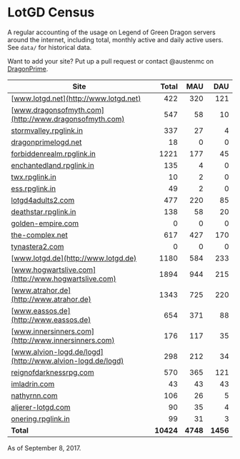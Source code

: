 # LotGD Census
A regular accounting of the usage on Legend of Green Dragon servers around the internet, including total, monthly active and daily active users. See `data/` for historical data.

Want to add your site? Put up a pull request or contact @austenmc on [DragonPrime](http://dragonprime.net).


Site | Total | MAU | DAU
--- | ---:| ---:| ---:
[www.lotgd.net](http://www.lotgd.net)|422|320|121
[www.dragonsofmyth.com](http://www.dragonsofmyth.com)|547|58|10
[stormvalley.rpglink.in](http://stormvalley.rpglink.in)|337|27|4
[dragonprimelogd.net](http://dragonprimelogd.net)|18|0|0
[forbiddenrealm.rpglink.in](http://forbiddenrealm.rpglink.in)|1221|177|45
[enchantedland.rpglink.in](http://enchantedland.rpglink.in)|135|4|0
[twx.rpglink.in](http://twx.rpglink.in)|10|2|0
[ess.rpglink.in](http://ess.rpglink.in)|49|2|0
[lotgd4adults2.com](http://lotgd4adults2.com)|477|220|85
[deathstar.rpglink.in](http://deathstar.rpglink.in)|138|58|20
[golden-empire.com](http://golden-empire.com)|0|0|0
[the-complex.net](http://the-complex.net)|617|427|170
[tynastera2.com](http://tynastera2.com)|0|0|0
[www.lotgd.de](http://www.lotgd.de)|1180|584|233
[www.hogwartslive.com](http://www.hogwartslive.com)|1894|944|215
[www.atrahor.de](http://www.atrahor.de)|1343|725|220
[www.eassos.de](http://www.eassos.de)|654|371|88
[www.innersinners.com](http://www.innersinners.com)|176|117|35
[www.alvion-logd.de/logd](http://www.alvion-logd.de/logd)|298|212|34
[reignofdarknessrpg.com](http://reignofdarknessrpg.com)|570|365|121
[imladrin.com](http://imladrin.com)|43|43|43
[nathyrnn.com](http://nathyrnn.com)|106|26|5
[aljerer-lotgd.com](http://aljerer-lotgd.com)|90|35|4
[onering.rpglink.in](http://onering.rpglink.in)|99|31|3
**Total**|**10424**|**4748**|**1456**

As of September 8, 2017.
